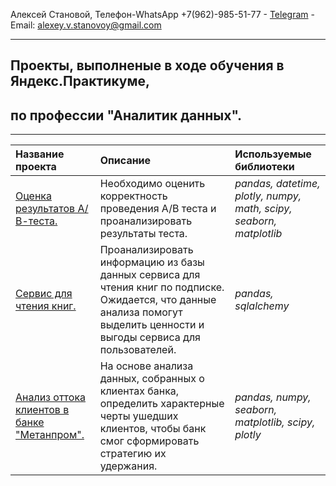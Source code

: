 Алексей Становой, Телефон-WhatsApp +7(962)-985-51-77 - [Telegram](http://t.me/alevista) - Email: <alexey.v.stanovoy@gmail.com>     

____________________________________________________________________________________________

## Проекты, выполненые в ходе обучения в Яндекс.Практикуме, 
## по профессии "Аналитик данных".             
____________________________________________________________________________________________

| Название проекта | Описание | Используемые библиотеки | 
| :---------------------- | :---------------------- | :---------------------- |
| [Оценка результатов А/В-теста.](analysis_AB_test_results_ya) | Необходимо оценить корректность проведения А/В теста и проанализировать результаты теста.| *pandas, datetime, plotly, numpy, math, scipy, seaborn, matplotlib* |
| [Сервис для чтения книг.](book_service_analysis_SQL_ya) | Проанализировать информацию из базы данных сервиса для чтения книг по подписке. Ожидается, что данные анализа помогут выделить ценности и выгоды сервиса  для пользователей. | *pandas,  sqlalchemy* |
| [Анализ оттока клиентов в банке "Метанпром".](analytics_bank_metanprom) | На основе анализа данных, собранных о клиентах банка, определить характерные черты ушедших клиентов, чтобы банк смог сформировать стратегию их удержания. | *pandas, numpy, seaborn, matplotlib, scipy, plotly*|
